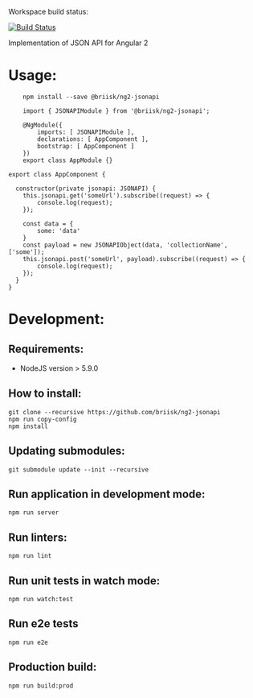 Workspace build status:

[![Build Status](https://semaphoreci.com/api/v1/briisk-co/ng2-jsonapi/branches/master/badge.svg)](https://semaphoreci.com/briisk-co/ng2-jsonapi)

Implementation of JSON API for Angular 2

# Usage:

```
    npm install --save @briisk/ng2-jsonapi
```

```
    import { JSONAPIModule } from '@briisk/ng2-jsonapi';

    @NgModule({
        imports: [ JSONAPIModule ],
        declarations: [ AppComponent ],
        bootstrap: [ AppComponent ]
    })
    export class AppModule {}
```

```
export class AppComponent {

  constructor(private jsonapi: JSONAPI) {
    this.jsonapi.get('someUrl').subscribe((request) => {
        console.log(request);
    });

    const data = {
        some: 'data'
    }
    const payload = new JSONAPIObject(data, 'collectionName', ['some']);
    this.jsonapi.post('someUrl', payload).subscribe((request) => {
        console.log(request);
    });
  }
}
```

# Development:

## Requirements:

* NodeJS version > 5.9.0

## How to install:
```
git clone --recursive https://github.com/briisk/ng2-jsonapi
npm run copy-config
npm install
```

## Updating submodules:
```
git submodule update --init --recursive
```

## Run application in development mode:
```
npm run server
```

## Run linters:
```
npm run lint
```

## Run unit tests in watch mode:
```
npm run watch:test
```

## Run e2e tests
```
npm run e2e
```

## Production build:
```
npm run build:prod
```
